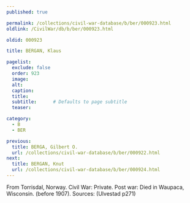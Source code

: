```yaml
---
published: true

permalink: /collections/civil-war-database/b/ber/000923.html
oldlink: /CivilWar/db/b/ber/000923.html

oldid: 000923

title: BERGAN, Klaus

pagelist:
  exclude: false
  order: 923
  image: 
  alt:
  caption:
  title:
  subtitle:      # Defaults to page subtitle
  teaser:

category: 
  - B 
  - BER

previous:
  title: BERGA, Gilbert O.
  url: /collections/civil-war-database/b/ber/000922.html  
next:
  title: BERGAN, Knut
  url: /collections/civil-war-database/b/ber/000924.html   
---
```

From Torrisdal, Norway. Civil War: Private. Post war: Died in Waupaca, Wisconsin. (before 1907). Sources: (Ulvestad p271)